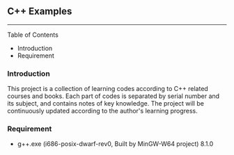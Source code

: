 ## C++ Examples
---
Table of Contents
* Introduction
* Requirement

### Introduction
This project is a collection of learning codes according to C++ related courses and books. Each part of codes is separated by serial number and its subject, and contains notes of key knowledge. The project will be continuously updated according to the author's learning progress.

### Requirement
* g++.exe (i686-posix-dwarf-rev0, Built by MinGW-W64 project) 8.1.0